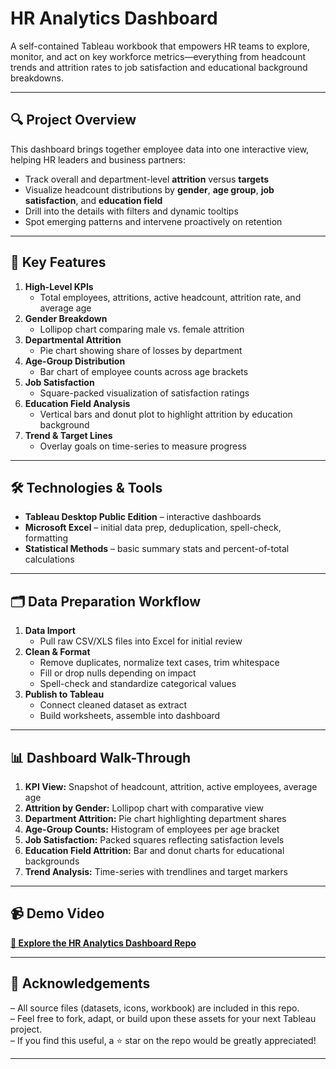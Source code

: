 # HR Analytics Dashboard

A self-contained Tableau workbook that empowers HR teams to explore, monitor, and act on key workforce metrics—everything from headcount trends and attrition rates to job satisfaction and educational background breakdowns.

---

## 🔍 Project Overview

This dashboard brings together employee data into one interactive view, helping HR leaders and business partners:

- Track overall and department-level **attrition** versus **targets**  
- Visualize headcount distributions by **gender**, **age group**, **job satisfaction**, and **education field**  
- Drill into the details with filters and dynamic tooltips  
- Spot emerging patterns and intervene proactively on retention

---

## 🚀 Key Features

1. **High-Level KPIs**  
   - Total employees, attritions, active headcount, attrition rate, and average age  
2. **Gender Breakdown**  
   - Lollipop chart comparing male vs. female attrition  
3. **Departmental Attrition**  
   - Pie chart showing share of losses by department  
4. **Age-Group Distribution**  
   - Bar chart of employee counts across age brackets  
5. **Job Satisfaction**  
   - Square-packed visualization of satisfaction ratings  
6. **Education Field Analysis**  
   - Vertical bars and donut plot to highlight attrition by education background  
7. **Trend & Target Lines**  
   - Overlay goals on time-series to measure progress

---

## 🛠 Technologies & Tools

- **Tableau Desktop Public Edition** – interactive dashboards  
- **Microsoft Excel** – initial data prep, deduplication, spell-check, formatting  
- **Statistical Methods** – basic summary stats and percent-of-total calculations  

---

## 🗂 Data Preparation Workflow

1. **Data Import**  
   - Pull raw CSV/XLS files into Excel for initial review  
2. **Clean & Format**  
   - Remove duplicates, normalize text cases, trim whitespace  
   - Fill or drop nulls depending on impact  
   - Spell-check and standardize categorical values  
3. **Publish to Tableau**  
   - Connect cleaned dataset as extract  
   - Build worksheets, assemble into dashboard

---

## 📊 Dashboard Walk-Through

1. **KPI View:** Snapshot of headcount, attrition, active employees, average age  
2. **Attrition by Gender:** Lollipop chart with comparative view  
3. **Department Attrition:** Pie chart highlighting department shares  
4. **Age-Group Counts:** Histogram of employees per age bracket  
5. **Job Satisfaction:** Packed squares reflecting satisfaction levels  
6. **Education Field Attrition:** Bar and donut charts for educational backgrounds  
7. **Trend Analysis:** Time-series with trendlines and target markers  

---

## 📹 Demo Video

[**🔎 Explore the HR Analytics Dashboard Repo**](https://github.com/sreyas23/hr-analytics-dashboard)

---

## 🙏 Acknowledgements

– All source files (datasets, icons, workbook) are included in this repo.  
– Feel free to fork, adapt, or build upon these assets for your next Tableau project.  
– If you find this useful, a ⭐️ star on the repo would be greatly appreciated!

---

